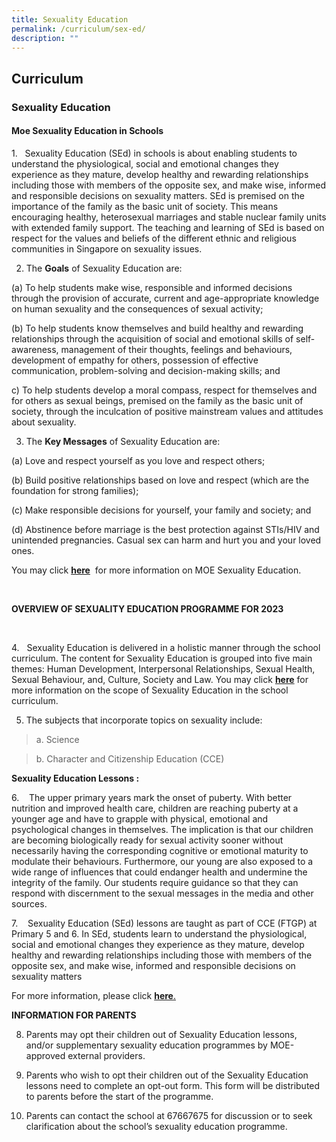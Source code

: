 ```yaml
---
title: Sexuality Education
permalink: /curriculum/sex-ed/
description: ""
---
```

## Curriculum

### Sexuality Education

#### Moe Sexuality Education in Schools

1.   Sexuality Education (SEd) in schools is about enabling students to understand the physiological, social and emotional changes they experience as they mature, develop healthy and rewarding relationships including those with members of the opposite sex, and make wise, informed and responsible decisions on sexuality matters. SEd is premised on the importance of the family as the basic unit of society. This means encouraging healthy, heterosexual marriages and stable nuclear family units with extended family support. The teaching and learning of SEd is based on respect for the values and beliefs of the different ethnic and religious communities in Singapore on sexuality issues.

  

2. The **Goals** of Sexuality Education are:

(a) To help students make wise, responsible and informed decisions through the provision of accurate, current and age-appropriate knowledge on human sexuality and the consequences of sexual activity;
   

(b) To help students know themselves and build healthy and rewarding relationships through the acquisition of social and emotional skills of self-awareness, management of their thoughts, feelings and behaviours, development of empathy for others, possession of effective communication, problem-solving and decision-making skills; and

c) To help students develop a moral compass, respect for themselves and for others as sexual beings, premised on the family as the basic unit of society, through the inculcation of positive mainstream values and attitudes about sexuality.

  

3. The **Key Messages** of Sexuality Education are:


(a) Love and respect yourself as you love and respect others; 

(b) Build positive relationships based on love and respect (which are the foundation for strong families); 

(c) Make responsible decisions for yourself, your family and society; and 

(d) Abstinence before marriage is the best protection against STIs/HIV and unintended pregnancies. Casual sex can harm and hurt you and your loved ones. 

  

You may click [**here**](https://go.gov.sg/moe-sexuality-education)  for more information on MOE Sexuality Education. 

   

**OVERVIEW OF SEXUALITY EDUCATION PROGRAMME FOR 2023**

    

4.   Sexuality Education is delivered in a holistic manner through the school curriculum. The content for Sexuality Education is grouped into five main themes: Human Development, Interpersonal Relationships, Sexual Health, Sexual Behaviour, and, Culture, Society and Law. You may click [**here**](https://go.gov.sg/moe-sexuality-education-scope) for more information on the scope of Sexuality Education in the school curriculum.

  

5. The subjects that incorporate topics on sexuality include:

> a. Science 

> b. Character and Citizenship Education (CCE)

  

**Sexuality Education Lessons :**

  

6.    The upper primary years mark the onset of puberty. With better nutrition and improved health care, children are reaching puberty at a younger age and have to grapple with physical, emotional and psychological changes in themselves. The implication is that our children are becoming biologically ready for sexual activity sooner without necessarily having the corresponding cognitive or emotional maturity to modulate their behaviours. Furthermore, our young are also exposed to a wide range of influences that could endanger health and undermine the integrity of the family. Our students require guidance so that they can respond with discernment to the sexual messages in the media and other sources.

  

7.    Sexuality Education (SEd) lessons are taught as part of CCE (FTGP) at Primary 5 and 6. In SEd, students learn to understand the physiological, social and emotional changes they experience as they mature, develop healthy and rewarding relationships including those with members of the opposite sex, and make wise, informed and responsible decisions on sexuality matters

  

For more information, please click [**here**.](https://delasalle.moe.edu.sg/qql/slot/u749/Departments/Sexual%20Education/2023%20SEXUALITY%20EDUCATION%20LESSONS%20IN%20CCE%202021.pdf)

  

**INFORMATION FOR PARENTS**

8. Parents may opt their children out of Sexuality Education lessons, and/or supplementary sexuality education programmes by MOE-approved external providers. 

  

9. Parents who wish to opt their children out of the Sexuality Education lessons need to complete an opt-out form. This form will be distributed to parents before the start of the programme.

  

10. Parents can contact the school at 67667675 for discussion or to seek clarification about the school’s sexuality education programme.